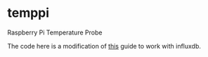 # temppi
Raspberry Pi Temperature Probe

The code here is a modification of [this](https://learn.adafruit.com/adafruits-raspberry-pi-lesson-11-ds18b20-temperature-sensing/overview) guide to work with influxdb.
